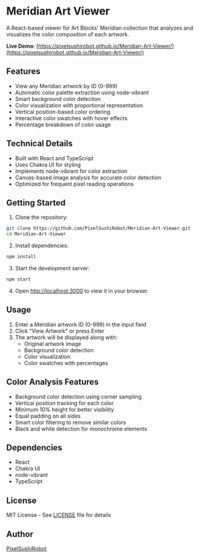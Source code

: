 # Meridian Art Viewer

A React-based viewer for Art Blocks' Meridian collection that analyzes and visualizes the color composition of each artwork.

**Live Demo**: [https://pixelsushirobot.github.io/Meridian-Art-Viewer/](https://pixelsushirobot.github.io/Meridian-Art-Viewer/)

## Features

- View any Meridian artwork by ID (0-999)
- Automatic color palette extraction using node-vibrant
- Smart background color detection
- Color visualization with proportional representation
- Vertical position-based color ordering
- Interactive color swatches with hover effects
- Percentage breakdown of color usage

## Technical Details

- Built with React and TypeScript
- Uses Chakra UI for styling
- Implements node-vibrant for color extraction
- Canvas-based image analysis for accurate color detection
- Optimized for frequent pixel reading operations

## Getting Started

1. Clone the repository:
```bash
git clone https://github.com/PixelSushiRobot/Meridian-Art-Viewer.git
cd Meridian-Art-Viewer
```

2. Install dependencies:
```bash
npm install
```

3. Start the development server:
```bash
npm start
```

4. Open [http://localhost:3000](http://localhost:3000) to view it in your browser.

## Usage

1. Enter a Meridian artwork ID (0-999) in the input field
2. Click "View Artwork" or press Enter
3. The artwork will be displayed along with:
   - Original artwork image
   - Background color detection
   - Color visualization
   - Color swatches with percentages

## Color Analysis Features

- Background color detection using corner sampling
- Vertical position tracking for each color
- Minimum 10% height for better visibility
- Equal padding on all sides
- Smart color filtering to remove similar colors
- Black and white detection for monochrome elements

## Dependencies

- React
- Chakra UI
- node-vibrant
- TypeScript

## License

MIT License - See [LICENSE](LICENSE) file for details

## Author

[PixelSushiRobot](https://github.com/PixelSushiRobot)
